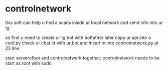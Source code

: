 # controlnetwork
this soft can help u find a scans inside ur local network and send info into ur tg

so first u need to create ur tg bot with botfather
later copy ur api into a conf.py
check ur chat id with ur bot and insert in into controlnetwork.py at 23 line

start serverofbot and controlnetwork together, controlnetwork needs to be start as root with sudo
